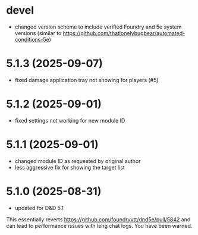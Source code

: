 # devel

* changed version scheme to include verified Foundry and 5e system versions (similar to https://github.com/thatlonelybugbear/automated-conditions-5e)

# 5.1.3 (2025-09-07)

* fixed damage application tray not showing for players (#5)

# 5.1.2 (2025-09-01)

* fixed settings not working for new module ID

# 5.1.1 (2025-09-01)

* changed module ID as requested by original author
* less aggressive fix for showing the target list

# 5.1.0 (2025-08-31)

* updated for D&D 5.1

This essentially reverts https://github.com/foundryvtt/dnd5e/pull/5842 and can lead to performance issues with long chat logs. You have been warned.
